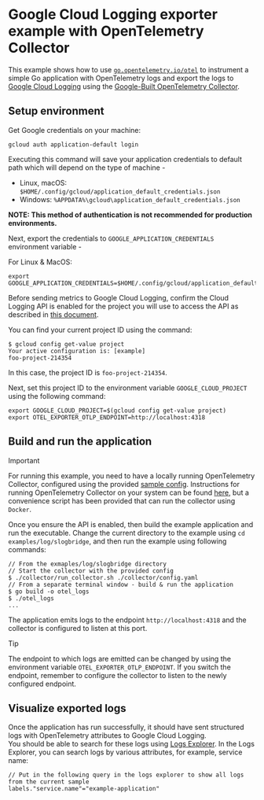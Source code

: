 # Google Cloud Logging exporter example with OpenTelemetry Collector

This example shows how to use [`go.opentelemetry.io/otel`](https://pkg.go.dev/go.opentelemetry.io/otel/) to instrument a simple Go application with OpenTelemetry logs and export the logs to [Google Cloud Logging](https://cloud.google.com/logging/) using the [Google-Built OpenTelemetry Collector](https://cloud.google.com/stackdriver/docs/instrumentation/google-built-otel).

## Setup environment

Get Google credentials on your machine:

```shell
gcloud auth application-default login
```
Executing this command will save your application credentials to default path which will depend on the type of machine -
- Linux, macOS: `$HOME/.config/gcloud/application_default_credentials.json`
- Windows: `%APPDATA%\gcloud\application_default_credentials.json`

**NOTE: This method of authentication is not recommended for production environments.**

Next, export the credentials to `GOOGLE_APPLICATION_CREDENTIALS` environment variable - 

For Linux & MacOS:
```shell
export GOOGLE_APPLICATION_CREDENTIALS=$HOME/.config/gcloud/application_default_credentials.json
```

Before sending metrics to Google Cloud Logging, confirm the Cloud Logging API is enabled for the project you will use to access the API as described in [this document](https://cloud.google.com/logging/docs/api/enable-api).

You can find your current project ID using the command:

```
$ gcloud config get-value project
Your active configuration is: [example]
foo-project-214354
```

In this case, the project ID is `foo-project-214354`.

Next, set this project ID to the environment variable `GOOGLE_CLOUD_PROJECT` using the following command:

```
export GOOGLE_CLOUD_PROJECT=$(gcloud config get-value project)
export OTEL_EXPORTER_OTLP_ENDPOINT=http://localhost:4318
```

## Build and run the application

> [!IMPORTANT]
> For running this example, you need to have a locally running OpenTelemetry Collector, configured using the provided [sample config](./collector/config.yaml). 
> Instructions for running OpenTelemetry Collector on your system can be found [here](https://opentelemetry.io/docs/collector/getting-started/#local),
> but a convenience script has been provided that can run the collector using `Docker`. 

Once you ensure the API is enabled, then build the example application and run the executable.
Change the current directory to the example using `cd examples/log/slogbridge`, and then run the example using following commands:

```
// From the exmaples/log/slogbridge directory
// Start the collector with the provided config
$ ./collector/run_collector.sh ./collector/config.yaml
// From a separate terminal window - build & run the application
$ go build -o otel_logs
$ ./otel_logs
...
```

The application emits logs to the endpoint `http://localhost:4318` and the collector is configured to listen at this port.

> [!TIP]
> The endpoint to which logs are emitted can be changed by using the environment variable `OTEL_EXPORTER_OTLP_ENDPOINT`.
> If you switch the endpoint, remember to configure the collector to listen to the newly configured endpoint.

## Visualize exported logs

Once the application has run successfully, it should have sent structured logs with OpenTelemetry attributes to Google Cloud Logging.\
You should be able to search for these logs using [Logs Explorer](https://cloud.google.com/logging/docs/view/logs-explorer-interface).
In the Logs Explorer, you can search logs by various attributes, for example, service name:
```
// Put in the following query in the logs explorer to show all logs from the current sample
labels."service.name"="example-application"
```
